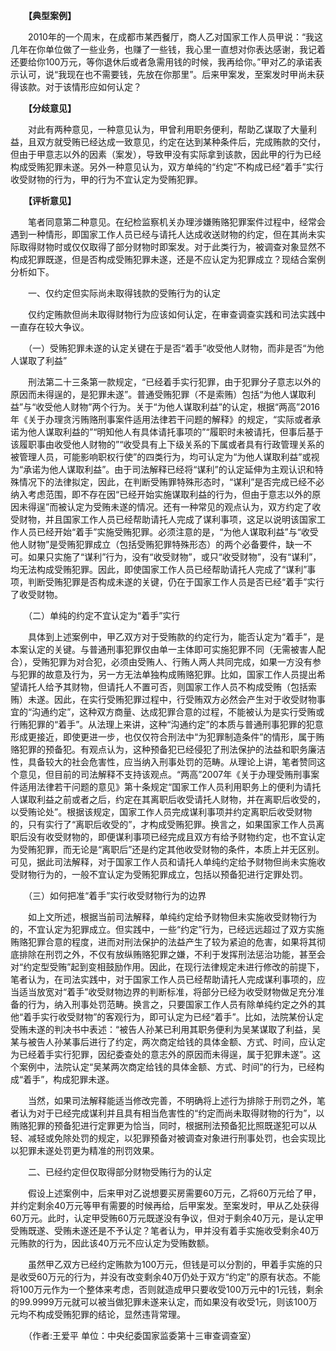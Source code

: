 　　**【典型案例】**

　　2010年的一个周末，在成都市某西餐厅，商人乙对国家工作人员甲说：“我这几年在你单位做了一些业务，也赚了一些钱，我心里一直想对你表达感谢，我记着还要给你100万元，等你退休后或者急需用钱的时候，我再给你。”甲对乙的承诺表示认可，说“我现在也不需要钱，先放在你那里”。后来甲案发，至案发时甲尚未获得该款。对于该情形应如何认定？

　　**【分歧意见】**

　　对此有两种意见，一种意见认为，甲曾利用职务便利，帮助乙谋取了大量利益，且双方就受贿已经达成一致意见，约定在达到某种条件后，完成贿款的交付，但由于甲意志以外的因素（案发），导致甲没有实际拿到该款，因此甲的行为已经构成受贿犯罪未遂。另外一种意见认为，双方单纯的“约定”不构成已经“着手”实行收受财物的行为，甲的行为不宜认定为受贿犯罪。

　　**【评析意见】**

　　笔者同意第二种意见。在纪检监察机关办理涉嫌贿赂犯罪案件过程中，经常会遇到一种情形，即国家工作人员已经与请托人达成收送财物的约定，但在其尚未实际取得财物时或仅仅取得了部分财物时即案发。对于此类行为，被调查对象显然不构成犯罪既遂，但是否构成受贿犯罪未遂，还是不应认定为犯罪成立？现结合案例分析如下。

　　一、仅约定但实际尚未取得钱款的受贿行为的认定

　　仅约定贿款但尚未取得财物行为应该如何认定，在审查调查实践和司法实践中一直存在较大争议。

　　（一）受贿犯罪未遂的认定关键在于是否“着手”收受他人财物，而非是否“为他人谋取了利益”

　　刑法第二十三条第一款规定，“已经着手实行犯罪，由于犯罪分子意志以外的原因而未得逞的，是犯罪未遂”。普通受贿犯罪（不是索贿）包括“为他人谋取利益”与“收受他人财物”两个行为。关于“为他人谋取利益”的认定，根据“两高”2016年《关于办理贪污贿赂刑事案件适用法律若干问题的解释》的规定，“实际或者承诺为他人谋取利益的”“明知他人有具体请托事项的”“履职时未被请托，但事后基于该履职事由收受他人财物的”“收受具有上下级关系的下属或者具有行政管理关系的被管理人员，可能影响职权行使”的四类行为，均可认定为“为他人谋取利益”或视为“承诺为他人谋取利益”。由于司法解释已经将“谋利”的认定延伸为主观认识和特殊情况下的法律拟定，因此，在判断受贿罪特殊形态时，“谋利”是否完成已经不必纳入考虑范围，即不存在因“已经开始实施谋取利益的行为，但由于意志以外的原因未得逞”而被认定为受贿未遂的情况。还有一种常见的观点认为，双方约定了收受财物，并且国家工作人员已经帮助请托人完成了谋利事项，这足以说明该国家工作人员已经开始“着手”实施受贿犯罪。必须注意的是，“为他人谋取利益”与“收受他人财物”是受贿犯罪成立（包括受贿犯罪特殊形态）的两个必备要件，缺一不可。如果只实施了“谋利”行为，没有“收受财物”，或只“收受财物”，没有“谋利”，均无法构成受贿犯罪。因此，即使国家工作人员已经帮助请托人完成了“谋利”事项，判断受贿犯罪是否构成未遂的关键，仍在于国家工作人员是否已经“着手”实行了收受财物。

　　（二）单纯的约定不宜认定为“着手”实行

　　具体到上述案例中，甲乙双方对于受贿款的约定行为，能否认定为“着手”，是本案认定的关键。与普通刑事犯罪仅由单一主体即可实施犯罪不同（无需被害人配合），受贿犯罪为对合犯，必须由受贿人、行贿人两人共同完成，如果一方没有参与犯罪的故意及行为，另一方无法单独构成贿赂犯罪。比如，国家工作人员提出希望请托人给予其财物，但请托人不置可否，则国家工作人员不构成受贿（包括索贿）未遂。因此，在实行受贿犯罪过程中，行受贿双方必然会产生对于收受财物事宜的“沟通约定”，这种双方商量、达成犯罪合意的过程，不能被认为是实行受贿或行贿犯罪的“着手”。从法理上来讲，这种“沟通约定”的本质与普通刑事犯罪的犯意形成更接近，即使更进一步，也仅仅符合刑法中“为犯罪制造条件”的情形，属于贿赂犯罪的预备犯。有观点认为，这种预备犯已经侵犯了刑法保护的法益和职务廉洁性，具备较大的社会危害性，应当纳入刑事处罚的范畴。从理论上讲，笔者赞同这个意见，但目前的司法解释不支持该观点。“两高”2007年《关于办理受贿刑事案件适用法律若干问题的意见》第十条规定“国家工作人员利用职务上的便利为请托人谋取利益之前或者之后，约定在其离职后收受请托人财物，并在离职后收受的，以受贿论处”。根据该规定，国家工作人员完成谋利事项并约定离职后收受财物的，只有实行了“离职后收受的”，才构成受贿犯罪。换言之，如果国家工作人员离职后没有收受财物的，即便谋利事项已经完成且双方有给予财物约定，也不宜认定为受贿犯罪，而无论是“离职后”还是约定其他收受财物的条件，本质上并无区别。可见，据此司法解释，对于国家工作人员和请托人单纯约定给予财物但尚未实施收受财物行为的，一般不宜认定为受贿犯罪成立，包括以预备犯进行定罪处罚。

　　（三）如何把准“着手”实行收受财物行为的边界

　　如上文所述，根据当前司法解释，单纯约定给予财物但未实施收受财物行为的，不宜认定为犯罪成立。但实践中，一些“约定”行为，已经远远超过了双方实施贿赂犯罪合意的程度，进而对刑法保护的法益产生了较为紧迫的危害，如果将其彻底排除在刑罚之外，不仅有放纵贿赂犯罪之嫌，不利于发挥刑法惩治功能，甚至会对“约定型受贿”起到变相鼓励作用。因此，在现行法律规定未进行修改的前提下，笔者认为，在司法实践中，对于国家工作人员已经帮助请托人完成谋利事项的，应当适当放宽对“着手”收受财物边界的判断标准，将部分已经为收受财物做足充分准备的行为，纳入刑事处罚范畴。换言之，只要国家工作人员有除单纯约定之外的其他“着手实行收受财物”的客观行为，即可认定为已经“着手”。比如，法院某份认定受贿未遂的判决书中表述：“被告人孙某已利用其职务便利为吴某谋取了利益，吴某与被告人孙某事后进行了约定，两次商定给钱的具体金额、方式、时间，应认定为已经着手实行犯罪，因纪委查处的意志外的原因而未得逞，属于犯罪未遂”。这个案例中，法院认定“吴某两次商定给钱的具体金额、方式、时间”的行为，已经构成“着手”，构成犯罪未遂。

　　当然，如果司法解释能适当修改完善，不明确将上述行为排除于刑罚之外，笔者认为对于已经完成谋利并且具有相当危害性的“约定而尚未取得财物的行为”，以贿赂犯罪的预备犯进行定罪更为恰当，同时，根据刑法预备犯比照既遂犯可以从轻、减轻或免除处罚的规定，以犯罪预备对被调查对象进行刑事处罚，也会实现比以犯罪未遂处罚更为精准的刑罚效果。

　　二、已经约定但仅取得部分财物受贿行为的认定

　　假设上述案例中，后来甲对乙说想要买房需要60万元，乙将60万元给了甲，并约定剩余40万元等甲有需要的时候再给，后甲案发。至案发时，甲从乙处获得60万元。此时，认定甲受贿60万元既遂没有争议，但对于剩余40万元，是认定甲受贿既遂、受贿未遂还是不予认定？笔者认为，甲并没有着手实施收受剩余40万元贿款的行为，因此该40万元不应认定为受贿数额。

　　虽然甲乙双方已经约定贿款为100万元，但钱是可以分割的，甲着手实施的只是收受60万元的行为，并没有改变剩余40万仍处于双方“约定”的原有状态。不能将100万元作为一个整体来考虑，否则就造成甲只要收受100万元中的1元钱，剩余的99.9999万元就可以被当做犯罪未遂来认定，而如果没有收受1元，则该100万元均不构成受贿犯罪的结论，显然违背常理。

　　（作者:王爱平 单位：中央纪委国家监委第十三审查调查室）